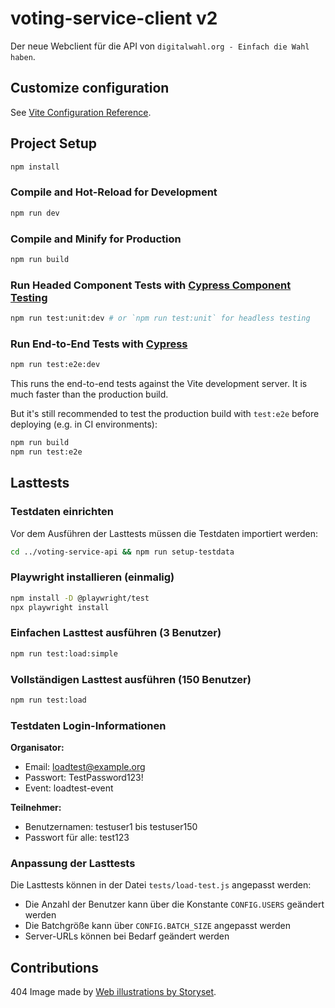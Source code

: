 # voting-service-client v2

Der neue Webclient für die API von `digitalwahl.org - Einfach die Wahl haben`.

## Customize configuration

See [Vite Configuration Reference](https://vitejs.dev/config/).

## Project Setup

```sh
npm install
```

### Compile and Hot-Reload for Development

```sh
npm run dev
```

### Compile and Minify for Production

```sh
npm run build
```

### Run Headed Component Tests with [Cypress Component Testing](https://on.cypress.io/component)

```sh
npm run test:unit:dev # or `npm run test:unit` for headless testing
```

### Run End-to-End Tests with [Cypress](https://www.cypress.io/)

```sh
npm run test:e2e:dev
```

This runs the end-to-end tests against the Vite development server.
It is much faster than the production build.

But it's still recommended to test the production build with `test:e2e` before deploying (e.g. in CI environments):

```sh
npm run build
npm run test:e2e
```

## Lasttests

### Testdaten einrichten

Vor dem Ausführen der Lasttests müssen die Testdaten importiert werden:

```bash
cd ../voting-service-api && npm run setup-testdata
```

### Playwright installieren (einmalig)

```bash
npm install -D @playwright/test
npx playwright install
```

### Einfachen Lasttest ausführen (3 Benutzer)

```bash
npm run test:load:simple
```

### Vollständigen Lasttest ausführen (150 Benutzer)

```bash
npm run test:load
```

### Testdaten Login-Informationen

**Organisator:**
- Email: loadtest@example.org
- Passwort: TestPassword123!
- Event: loadtest-event

**Teilnehmer:**
- Benutzernamen: testuser1 bis testuser150
- Passwort für alle: test123

### Anpassung der Lasttests

Die Lasttests können in der Datei `tests/load-test.js` angepasst werden:

- Die Anzahl der Benutzer kann über die Konstante `CONFIG.USERS` geändert werden
- Die Batchgröße kann über `CONFIG.BATCH_SIZE` angepasst werden
- Server-URLs können bei Bedarf geändert werden

## Contributions

404 Image made by [Web illustrations by Storyset](https://storyset.com/web).
